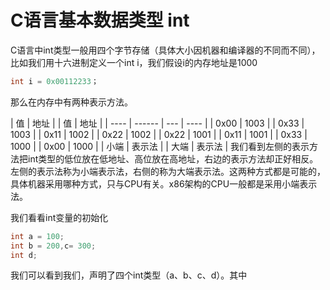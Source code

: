 # C语言基本数据类型 int

C语言中int类型一般用四个字节存储（具体大小因机器和编译器的不同而不同），比如我们用十六进制定义一个int i，我们假设i的内存地址是1000
```c
int i = 0x00112233；
```
那么在内存中有两种表示方法。

| 值   | 地址   |     | 值   | 地址   |
| ---- | ------ | --- | ---- |
| 0x00 | 1003   |     | 0x33 | 1003   |
| 0x11 | 1002   |     | 0x22 | 1002   |
| 0x22 | 1001   |     | 0x11 | 1001   |
| 0x33 | 1000   |     | 0x00 | 1000   |
| 小端 | 表示法 |     | 大端 | 表示法 |
我们看到左侧的表示方法把int类型的低位放在低地址、高位放在高地址，右边的表示方法却正好相反。左侧的表示法称为小端表示法，右侧的称为大端表示法。这两种方式都是可能的，具体机器采用哪种方式，只与CPU有关。x86架构的CPU一般都是采用小端表示法。

我们看看int变量的初始化
```c
int a = 100;
int b = 200,c= 300;
int d;
```
我们可以看到我们，声明了四个int类型（a、b、c、d）。其中

